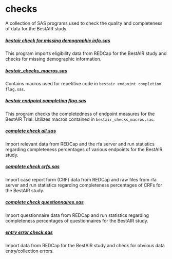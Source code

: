 checks
======
A collection of SAS programs used to check the quality and completeness of data for the BestAIR study.

##### [bestair check for missing demographic info.sas](https://github.com/sleepepi/bestair-sas/blob/master/checks/bestair%20check%20for%20missing%20demographic%20info.sas) <br />
This program imports eligibility data from REDCap for the BestAIR study and checks for missing demographic information.

##### [bestair_checks_macros.sas](https://github.com/sleepepi/bestair-sas/blob/master/checks/bestair_checks_macros.sas)
Contains macros used for repetitive code in `bestair endpoint completion flag.sas`.

##### [bestair endpoint completion flag.sas](https://github.com/sleepepi/bestair-sas/blob/master/checks/bestair%20endpoint%20completion%20flag.sas) <br />
This program checks the completedness of endpoint measures for the BestAIR Trial. Utilizes macros contained in `bestair_checks_macros.sas`.

##### [complete check all.sas](https://github.com/sleepepi/bestair-sas/blob/master/checks/complete%20check%20all.sas) <br />
Import relevant data from REDCap and the rfa server and run statistics regarding completeness percentages of various endpoints for the BestAIR study.

##### [complete check crfs.sas](https://github.com/sleepepi/bestair-sas/blob/master/checks/complete%20check%20crfs.sas) <br />
Import case report form (CRF) data from REDCap and raw files from rfa server and run statistics regarding completeness percentages of CRFs for the BestAIR study.

##### [complete check questionnaires.sas](https://github.com/sleepepi/bestair-sas/blob/master/checks/complete%20check%20questionnaires.sas) <br />
Import questionnaire data from REDCap and run statistics regarding completeness percentages of questionnaires for the BestAIR study.

##### [entry error check.sas](https://github.com/sleepepi/bestair-sas/blob/master/checks/entry%20error%20check.sas) <br />
Import data from REDCap for the BestAIR study and check for obvious data entry/collection errors.
